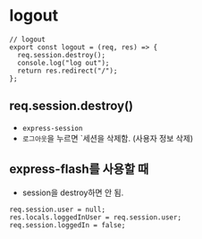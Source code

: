 # logout
```
// logout
export const logout = (req, res) => {
  req.session.destroy();
  console.log("log out");
  return res.redirect("/");
};
```

## req.session.destroy()
- `express-session`
- `로그아웃`을 누르면 `세션을 삭제함. (사용자 정보 삭제)

## express-flash를 사용할 때
- session을 destroy하면 안 됨.
```
req.session.user = null;
res.locals.loggedInUser = req.session.user;
req.session.loggedIn = false;
```
